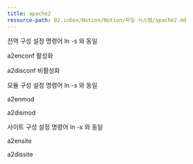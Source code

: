```yaml
---
title: apache2
resource-path: 02.inbox/Notion/Notion/파일 시스템/apache2.md
---
```

전역 구성 설정 명령어 ln -s 와 동일

a2enconf 활성화

a2disconf 비활성화

  

모듈 구성 설정 명령어 ln -s 와 동일

a2enmod

a2dismod

  

사이트 구성 설정 명령어 ln -s 와 동일

a2ensite

a2dissite